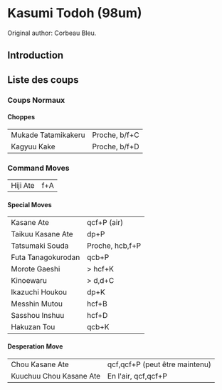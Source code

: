 # Kasumi Todoh (98um)

Original author: Corbeau Bleu.

## Introduction

## Liste des coups

### Coups Normaux

#### Choppes

|                     |               |
|---------------------|---------------|
| Mukade Tatamikakeru | Proche, b/f+C |
| Kagyuu Kake         | Proche, b/f+D |

### Command Moves

|          |     |
|----------|-----|
| Hiji Ate | f+A |

#### Special Moves

|                    |                 |
|--------------------|-----------------|
| Kasane Ate         | qcf+P (air)     |
| Taikuu Kasane Ate  | dp+P            |
| Tatsumaki Souda    | Proche, hcb,f+P |
| Futa Tanagokurodan | qcb+P           |
| Morote Gaeshi      | \> hcf+K        |
| Kinoewaru          | \> d,d+C        |
| Ikazuchi Houkou    | dp+K            |
| Messhin Mutou      | hcf+B           |
| Sasshou Inshuu     | hcf+D           |
| Hakuzan Tou        | qcb+K           |

#### Desperation Move

|                         |                                |
|-------------------------|--------------------------------|
| Chou Kasane Ate         | qcf,qcf+P (peut être maintenu) |
| Kuuchuu Chou Kasane Ate | En l'air, qcf,qcf+P            |
